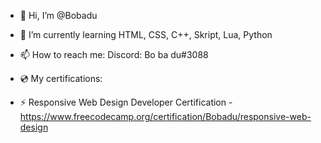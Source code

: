- 👋 Hi, I’m @Bobadu
- 🌱 I’m currently learning HTML, CSS, C++, Skript, Lua, Python
- 📫 How to reach me: Discord: Bo ba du#3088

- 💿 My certifications:
- ⚡ Responsive Web Design Developer Certification - https://www.freecodecamp.org/certification/Bobadu/responsive-web-design

